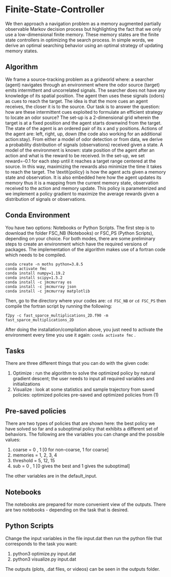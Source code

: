 # Finite-State-Controller
We then approach a navigation problem as a memory augmented partially observable Markov decision process but highlighting the fact that we only use a low-dimensional finite memory. These memory states are the finite state controllers in optimizing the search process. In simple words, we derive an optimal searching behavior using an optimal strategy of updating memory states.
## Algorithm
We frame a source-tracking problem as a gridworld where: a searcher (agent) navigates through an environment where the odor source (target) emits intermittent and uncorrelated signals. The searcher does not have any knowledge of its spatial position. The agent then uses these signals (odors) as cues to reach the target. The idea is that the more cues an agent receives, the closer it is to the source. Our task is to answer the question: how are these intermittent cues exploited to formulate an efficient strategy to locate an odor source? The set-up is a 2-dimensional grid wherein the target is at a fixed position and the agent starts downwind from the target. The state of the agent is an ordered pair of its x and y positions. Actions of the agent are: left, right, up, down (the code also working for an additional action:stay). From either a model of odor detection or from data, we derive a probability distribution of signals (observations) received given a state. A model of the environment is known: state position of the agent after an action and what is the reward to be received. In the set-up, we set reward=-0.1 for each step until it reaches a target range centered at the source. In this way, maximizing the rewards also minimize the time it takes to reach the target. The \textit{policy} is how the agent acts given a memory state and observation. It is also embedded here how the agent updates its memory thus it is a mapping from the current memory state, observation received to the action and memory update. This policy is parameterized and we implement a policy gradient to maximize the average rewards given a distribution of signals or observations. 
## Conda Environment
You have two options: Notebooks or Python Scripts. The first step is to download the folder FSC_NB (Notebooks) or FSC_PS (Python Scripts), depending on your choice. For both modes, there are some preliminary steps to create an environment which have the required versions of packages. The implementation of the algorithm makes use of a fortran code which needs to be compiled. 
```
conda create -n moths python=3.8.5
conda activate fmc
conda install numpy=1.19.2
conda install scipy=1.5.2
conda install -c jmcmurray os
conda install -c jmcmurray json
conda install -c jmcmurray matplotlib
``` 
Then, go to the directory where your codes are: `cd FSC_NB` or `cd FSC_PS` then compile the fortran script by running the following:
```
f2py -c fast_sparce_multiplications_2D.f90 -m fast_sparce_multiplications_2D
```
After doing the installation/compilation above, you just need to activate the environment every time you use it again: `conda activate fmc` .
## Tasks
There are three different things that you can do with the given code:
1. Optimize : run the algorithm to solve the optimized policy by natural gradient descent; the user needs to input all required variables and initializations
2. Visualize : look at some statistics and sample trajectory from saved policies: optimized policies pre-saved and optimized policies from (1) 


  

## Pre-saved policies
There are two types of policies that are shown here: the best policy we have solved so far and a suboptimal policy that exhibits a different set of behaviors. The following are the variables you can change and the possible values: 
1. coarse = 0 , 1 [0 for non-coarse, 1 for coarse]
2. memories = 1, 2, 3, 4 
3. threshold = 5, 12, 15 
4. sub = 0 , 1 [0 gives the best and 1 gives the suboptimal] 

The other variables are in the default_input.

## Notebooks
The notebooks are prepared for more convenient view of the outputs. There are two notebooks - depending on the task that is desired. 

## Python Scripts
Change the input variables in the file input.dat then run the python file that corresponds to the task you want:
1. python3 optimize.py input.dat
2. python3 visualize.py input.dat

The outputs (plots, .dat files, or videos) can be seen in the outputs folder.
